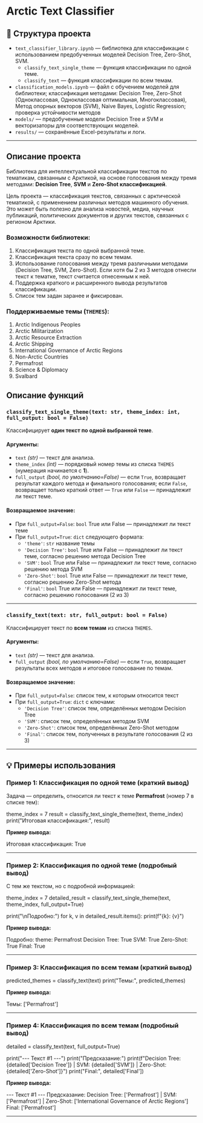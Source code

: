 # Arctic Text Classifier

## 📁 Структура проекта

- `text_classifier_library.ipynb` — библиотека для классификации с использованием предобученных моделей Decision Tree, Zero-Shot, SVM.
	- `classify_text_single_theme` — функция классификации по одной теме.
	- `classify_text` — функция классификации по всем темам.
- `classification_models.ipynb` — файл с обучением моделей для библиотеки; классификация методами: Decision Tree, Zero-Shot (Одноклассовая, Одноклассовая оптимальная, Многоклассовая), Метод опорных векторов (SVM), Naive Bayes, Logistic Regression; проверка устойчивости методов
- `models/` — предобученные модели Decision Tree и SVM и векторизаторы для соответствующих моделей.
- `results/` — сохранённые Excel-результаты и логи.

---

## Описание проекта

Библиотека для интеллектуальной классификации текстов по тематикам, связанным с Арктикой, на основе голосования между тремя методами: **Decision Tree**, **SVM** и **Zero-Shot классификацией**.

Цель проекта — классификация текстов, связанных с арктической тематикой, с применением различных методов машинного обучения. Это может быть полезно для анализа новостей, медиа, научных публикаций, политических документов и других текстов, связанных с регионом Арктики.

### Возможности библиотеки:

1. Классификация текста по одной выбранной теме.
2. Классификация текста сразу по всем темам.
3. Использование голосования между тремя различными методами (Decision Tree, SVM, Zero-Shot). Если хотя бы 2 из 3 методов отнесли текст к тематке, текст считается отнесенным к ней.
4. Поддержка краткого и расширенного вывода результатов классификации.
5. Список тем задан заранее и фиксирован.

### Поддерживаемые темы (`THEMES`):

1. Arctic Indigenous Peoples  
2. Arctic Militarization  
3. Arctic Resource Extraction  
4. Arctic Shipping  
5. International Governance of Arctic Regions  
6. Non-Arctic Countries  
7. Permafrost  
8. Science & Diplomacy  
9. Svalbard  

## Описание функций

### `classify_text_single_theme(text: str, theme_index: int, full_output: bool = False)`

Классифицирует **один текст по одной выбранной теме**.

#### Аргументы:
- `text` *(str)* — текст для анализа.
- `theme_index` *(int)* — порядковый номер темы из списка `THEMES` (нумерация начинается с **1**).
- `full_output` *(bool, по умолчанию=False)* — если `True`, возвращает результат каждого метода и финального голосования; если `False`, возвращает только краткий ответ — `True` или `False` — принадлежит ли текст теме.

#### Возвращаемое значение:
- При `full_output=False`: `bool` True или False — принадлежит ли текст теме 
- При `full_output=True`: `dict` следующего формата:
  - `'theme'`: `str` название темы
  - `'Decision Tree'`: `bool` True или False — принадлежит ли текст теме, согласно решению метода Decision Tree
  - `'SVM'`: `bool` True или False — принадлежит ли текст теме, согласно решению метода  SVM
  - `'Zero-Shot'`: `bool` True или False — принадлежит ли текст теме, согласно решению Zero-Shot метода
  - `'Final'`: `bool` True или False — принадлежит ли текст теме, согласно решению голосования (2 из 3)

---

### `classify_text(text: str, full_output: bool = False)`

Классифицирует текст по **всем темам** из списка `THEMES`.

#### Аргументы:
- `text` *(str)* — текст для анализа.
- `full_output` *(bool, по умолчанию=False)* — если `True`, возвращает результаты всех методов и итоговое голосование по темам.

#### Возвращаемое значение:
- При `full_output=False`: список тем, к которым относится текст
- При `full_output=True`: `dict` с ключами:
  - `'Decision Tree'`: список тем, определённых методом Decision Tree
  - `'SVM'`: список тем, определённых методом SVM
  - `'Zero-Shot'`: список тем, определённых Zero-Shot методом
  - `'Final'`: список тем, полученных в результате голосования (2 из 3)

---

## 💡 Примеры использования

### Пример 1: Классификация по одной теме (краткий вывод)

Задача — определить, относится ли текст к теме **Permafrost** (номер 7 в списке тем):

theme_index = 7
result = classify_text_single_theme(text, theme_index)
print("Итоговая классификация:", result)

**Пример вывода:**

Итоговая классификация: True

---

### Пример 2: Классификация по одной теме (подробный вывод)

С тем же текстом, но с подробной информацией:

theme_index = 7
detailed_result = classify_text_single_theme(text, theme_index, full_output=True)

print("\nПодробно:")
for k, v in detailed_result.items():
    print(f"{k}: {v}")

**Пример вывода:**

Подробно:
theme: Permafrost
Decision Tree: True
SVM: True
Zero-Shot: True
Final: True

---

### Пример 3: Классификация по всем темам (краткий вывод)

predicted_themes = classify_text(text)
print("Темы:", predicted_themes)

**Пример вывода:**

Темы: ['Permafrost']

---

### Пример 4: Классификация по всем темам (подробный вывод)

detailed = classify_text(text, full_output=True)

print("--- Текст #1 ---")
print("Предсказание:")
print(f"Decision Tree: {detailed['Decision Tree']} | SVM: {detailed['SVM']} | Zero-Shot: {detailed['Zero-Shot']}")
print("Final:", detailed['Final'])

**Пример вывода:**

--- Текст #1 ---
Предсказание:
Decision Tree: ['Permafrost'] | SVM: ['Permafrost'] | Zero-Shot: ['International Governance of Arctic Regions']
Final: ['Permafrost']

---
